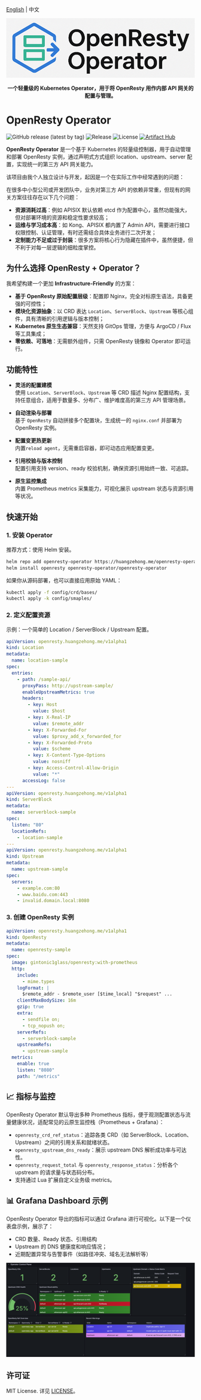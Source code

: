 [English](./README.md) | 中文
<p align="center">
  <img src="./docs/images/logo-tight.png" alt="OpenResty Operator Logo">
</p>
<p align="center">
  <b>一个轻量级的 Kubernetes Operator，用于将 OpenResty 用作内部 API 网关的配置与管理。</b>
</p>

# OpenResty Operator

![GitHub release (latest by tag)](https://img.shields.io/github/v/tag/zehonghuang/openresty-operator?label=release)
![Release](https://github.com/zehonghuang/openresty-operator/actions/workflows/release.yaml/badge.svg)
![License](https://img.shields.io/badge/license-MIT-blue)
[![Artifact Hub](https://img.shields.io/endpoint?url=https://artifacthub.io/badge/repository/openresty-operator)](https://artifacthub.io/packages/search?repo=openresty-operator)

**OpenResty Operator** 是一个基于 Kubernetes 的轻量级控制器，用于自动管理和部署 OpenResty 实例，通过声明式方式组织 location、upstream、server 配置，实现统一的第三方 API 网关能力。

该项目由我个人独立设计与开发，起因是一个在实际工作中经常遇到的问题：

在很多中小型公司或开发团队中，业务对第三方 API 的依赖非常重，但现有的网关方案往往存在以下几个问题：

- **资源消耗过高**：例如 APISIX 默认依赖 etcd 作为配置中心，虽然功能强大，但对部署环境的资源和稳定性要求较高；
- **运维与学习成本高**：如 Kong、APISIX 都内置了 Admin API，需要进行接口权限控制、认证管理，有时还需结合具体业务进行二次开发；
- **定制能力不足或过于封装**：很多方案将核心行为隐藏在插件中，虽然便捷，但不利于对每一层逻辑的细粒度掌控。

## 为什么选择 OpenResty + Operator？

我希望构建一个更加 **Infrastructure-Friendly** 的方案：

- **基于 OpenResty 原始配置层级**：配置即 Nginx，完全对标原生语法，具备更强的可控性；
- **模块化资源抽象**：以 CRD 表达 `Location`、`ServerBlock`、`Upstream` 等核心组件，具有清晰的引用逻辑与版本控制；
- **Kubernetes 原生生态兼容**：天然支持 GitOps 管理，方便与 ArgoCD / Flux 等工具集成；
- **零依赖、可落地**：无需额外组件，只需 OpenResty 镜像和 Operator 即可运行。

## 功能特性

- **灵活的配置建模**  
  使用 `Location`、`ServerBlock`、`Upstream` 等 CRD 描述 Nginx 配置结构，支持任意组合，适用于数量多、分布广、维护难度高的第三方 API 管理场景。

- **自动渲染与部署**  
  基于 `OpenResty` 自动拼接多个配置块，生成统一的 `nginx.conf` 并部署为 OpenResty 实例。

- **配置变更热更新**  
  内置`reload agent`，无需重启容器，即可动态应用配置变更。

- **引用校验与版本控制**  
  配置引用支持 version、ready 校验机制，确保资源引用始终一致、可追踪。

- **原生监控集成**  
  内置 Prometheus metrics 采集能力，可视化展示 upstream 状态与资源引用等状况。

## 快速开始

### 1. 安装 Operator

推荐方式：使用 Helm 安装。

```bash
helm repo add openresty-operator https://huangzehong.me/openresty-operator
helm install openresty openresty-operator/openresty-operator
```

如果你从源码部署，也可以直接应用原始 YAML：

```bash
kubectl apply -f config/crd/bases/
kubectl apply -k config/smaples/
```

### 2. 定义配置资源

示例：一个简单的 Location / ServerBlock / Upstream 配置。

```yaml
apiVersion: openresty.huangzehong.me/v1alpha1
kind: Location
metadata:
  name: location-sample
spec:
  entries:
    - path: /sample-api/
      proxyPass: http://upstream-sample/
      enableUpstreamMetrics: true
      headers:
        - key: Host
          value: $host
        - key: X-Real-IP
          value: $remote_addr
        - key: X-Forwarded-For
          value: $proxy_add_x_forwarded_for
        - key: X-Forwarded-Proto
          value: $scheme
        - key: X-Content-Type-Options
          value: nosniff
        - key: Access-Control-Allow-Origin
          value: "*"
      accessLog: false
---
apiVersion: openresty.huangzehong.me/v1alpha1
kind: ServerBlock
metadata:
  name: serverblock-sample
spec:
  listen: "80"
  locationRefs:
    - location-sample
---
apiVersion: openresty.huangzehong.me/v1alpha1
kind: Upstream
metadata:
  name: upstream-sample
spec:
  servers:
    - example.com:80
    - www.baidu.com:443
    - invalid.domain.local:8080
```

### 3. 创建 OpenResty 实例

```yaml
apiVersion: openresty.huangzehong.me/v1alpha1
kind: OpenResty
metadata:
  name: openresty-sample
spec:
  image: gintonic1glass/openresty:with-prometheus
  http:
    include:
      - mime.types
    logFormat: |
      $remote_addr - $remote_user [$time_local] "$request" ...
    clientMaxBodySize: 16m
    gzip: true
    extra:
      - sendfile on;
      - tcp_nopush on;
    serverRefs:
      - serverblock-sample
    upstreamRefs:
      - upstream-sample
  metrics:
    enable: true
    listen: "8080"
    path: "/metrics"
```

## 📈 指标与监控

OpenResty Operator 默认导出多种 Prometheus 指标，便于观测配置状态与流量健康状况，适配常见的云原生监控栈（Prometheus + Grafana）：

- `openresty_crd_ref_status`：追踪各类 CRD（如 ServerBlock、Location、Upstream）之间的引用关系和就绪状态。
- `openresty_upstream_dns_ready`：展示 upstream DNS 解析成功率与可达性。
- `openresty_request_total` 与 `openresty_response_status`：分析各个 upstream 的请求量与状态码分布。
- 支持通过 Lua 扩展自定义业务级 metrics。

## 📊 Grafana Dashboard 示例

OpenResty Operator 导出的指标可以通过 Grafana 进行可视化。以下是一个仪表盘示例，展示了：

- CRD 数量、Ready 状态、引用结构
- Upstream 的 DNS 健康度和响应情况；
- 近期配置异常与告警事件（如路径冲突、域名无法解析等）

![OpenResty Operator Grafana Dashboard](./docs/images/grafana-dashboard-01.png)


## 许可证

MIT License. 详见 [LICENSE](LICENSE)。